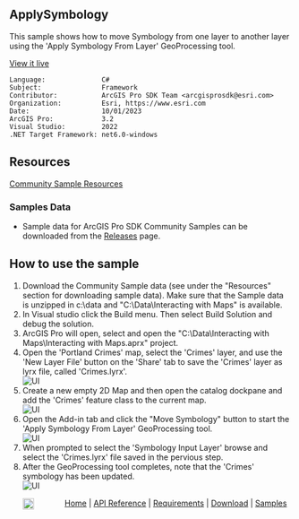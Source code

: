 ## ApplySymbology

<!-- TODO: Write a brief abstract explaining this sample -->
This sample shows how to move Symbology from one layer to another layer using the 'Apply Symbology From Layer' GeoProcessing tool.    
  


<a href="https://pro.arcgis.com/en/pro-app/sdk/" target="_blank">View it live</a>

<!-- TODO: Fill this section below with metadata about this sample-->
```
Language:              C#
Subject:               Framework
Contributor:           ArcGIS Pro SDK Team <arcgisprosdk@esri.com>
Organization:          Esri, https://www.esri.com
Date:                  10/01/2023
ArcGIS Pro:            3.2
Visual Studio:         2022
.NET Target Framework: net6.0-windows
```

## Resources

[Community Sample Resources](https://github.com/Esri/arcgis-pro-sdk-community-samples#resources)

### Samples Data

* Sample data for ArcGIS Pro SDK Community Samples can be downloaded from the [Releases](https://github.com/Esri/arcgis-pro-sdk-community-samples/releases) page.  

## How to use the sample
<!-- TODO: Explain how this sample can be used. To use images in this section, create the image file in your sample project's screenshots folder. Use relative url to link to this image using this syntax: ![My sample Image](FacePage/SampleImage.png) -->
1. Download the Community Sample data (see under the "Resources" section for downloading sample data).  Make sure that the Sample data is unzipped in c:\data and "C:\Data\Interacting with Maps" is available.
2. In Visual studio click the Build menu. Then select Build Solution and debug the solution.  
3. ArcGIS Pro will open, select and open the "C:\Data\Interacting with Maps\Interacting with Maps.aprx" project.  
4. Open the 'Portland Crimes' map, select the 'Crimes' layer, and use the 'New Layer File' button on the 'Share' tab to save the 'Crimes' layer as lyrx file, called 'Crimes.lyrx'.  
![UI](Screenshots/Screen1.png)  
5. Create a new empty 2D Map and then open the catalog dockpane and add the 'Crimes' feature class to the current map.  
![UI](Screenshots/Screen2.png)  
6. Open the Add-in tab and click the "Move Symbology" button to start the 'Apply Symbology From Layer' GeoProcessing tool.  
![UI](Screenshots/Screen3.png)  
7. When prompted to select the 'Symbology Input Layer' browse and select the 'Crimes.lyrx' file saved in the pervious step.  
8. After the GeoProcessing tool completes, note that the 'Crimes' symbology has been updated.  
![UI](Screenshots/Screen4.png)  
  

<!-- End -->

&nbsp;&nbsp;&nbsp;&nbsp;&nbsp;&nbsp;<img src="https://esri.github.io/arcgis-pro-sdk/images/ArcGISPro.png"  alt="ArcGIS Pro SDK for Microsoft .NET Framework" height = "20" width = "20" align="top"  >
&nbsp;&nbsp;&nbsp;&nbsp;&nbsp;&nbsp;&nbsp;&nbsp;&nbsp;&nbsp;&nbsp;&nbsp;
[Home](https://github.com/Esri/arcgis-pro-sdk/wiki) | <a href="https://pro.arcgis.com/en/pro-app/latest/sdk/api-reference" target="_blank">API Reference</a> | [Requirements](https://github.com/Esri/arcgis-pro-sdk/wiki#requirements) | [Download](https://github.com/Esri/arcgis-pro-sdk/wiki#installing-arcgis-pro-sdk-for-net) | <a href="https://github.com/esri/arcgis-pro-sdk-community-samples" target="_blank">Samples</a>
